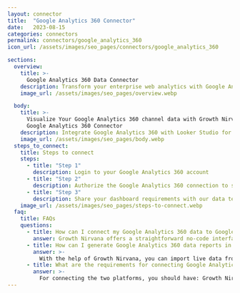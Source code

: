 ```yaml
---
layout: connector
title:  "Google Analytics 360 Connector"
date:   2023-08-15
categories: connectors
permalink: connectors/google_analytics_360
icon_url: /assets/images/seo_pages/connectors/google_analytics_360

sections:
  overview:
    title: >-
      Google Analytics 360 Data Connector
    description: Transform your enterprise web analytics with Google Analytics 360 integration. Seamlessly merge comprehensive website data from Google Analytics 360 with Looker Studio's analytical prowess, unlocking insights that power advanced strategies, user experiences, and operational excellence.
    image_url: /assets/images/seo_pages/overview.webp

  body:
    title: >-
      Visualize Your Google Analytics 360 channel data with Growth Nirvana's
      Google Analytics 360 Connector
    description: Integrate Google Analytics 360 with Looker Studio for enterprise-grade web analytics that guide your strategic decisions.
    image_url: /assets/images/seo_pages/body.webp
  steps_to_connect:
    title: Steps to connect
    steps:
      - title: "Step 1"
        description: Login to your Google Analytics 360 account
      - title: "Step 2"
        description: Authorize the Google Analytics 360 connection to send data to Growth Nirvana
      - title: "Step 3"
        description: Share your dashboard requirements with our data team. We will build the report for you.
    image_url: /assets/images/seo_pages/steps-to-connect.webp
  faq:
    title: FAQs
    questions:
      - title: How can I connect my Google Analytics 360 data to Google Data Studio/Looker Studio?
        answer: Growth Nirvana offers a straightforward no-code interface to connect to Google Analytics 360 data sources.
      - title: How can I generate Google Analytics 360 data reports in Looker Studio?
        answer: >-
          With the help of Growth Nirvana, you can import live data from Google Analytics 360 into Looker Studio. These data can be viewed in charts, tables, and dashboards to generate branded reports that can be shared instantly.
      - title: What are the requirements for connecting Google Analytics 360 and Looker Studio?
        answer: >-
          For connecting the two platforms, you should have: Growth Nirvana Account and Google Analytics 360 Ads Account
---
```

